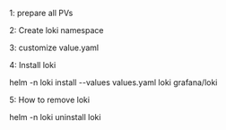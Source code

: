 1: prepare all PVs

2: Create loki namespace

3: customize value.yaml 

4: Install loki 

helm -n loki install --values values.yaml loki grafana/loki

5: How to remove loki

helm -n loki uninstall loki
